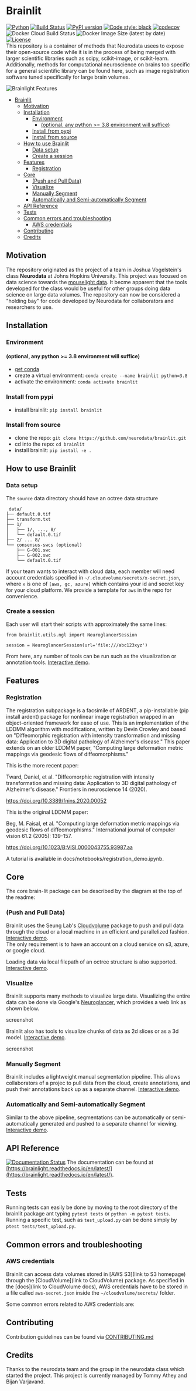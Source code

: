 # Brainlit

[![Python](https://img.shields.io/badge/python-3.7-blue.svg)]()
[![Build Status](https://travis-ci.com/neurodata/brainlit.svg?branch=master)](https://travis-ci.com/neurodata/brainlit)
[![PyPI version](https://badge.fury.io/py/brainlit.svg)](https://badge.fury.io/py/brainlit)
[![Code style: black](https://img.shields.io/badge/code%20style-black-000000.svg)](https://github.com/psf/black)
[![codecov](https://codecov.io/gh/neurodata/brainlit/branch/master/graph/badge.svg)](https://codecov.io/gh/neurodata/brainlit)
![Docker Cloud Build Status](https://img.shields.io/docker/cloud/build/bvarjavand/brainlit)
![Docker Image Size (latest by date)](https://img.shields.io/docker/image-size/bvarjavand/brainlit)
[![License](https://img.shields.io/badge/License-Apache%202.0-blue.svg)](https://opensource.org/licenses/Apache-2.0)  
This repository is a container of methods that Neurodata usees to expose their open-source code while it is in the process of being merged with larger scientific libraries such as scipy, scikit-image, or scikit-learn. Additionally, methods for computational neuroscience on brains too specific for a general scientific library can be found here, such as image registration software tuned specifically for large brain volumes.

![Brainlight Features](https://i.postimg.cc/QtG9Xs68/Brainlit.png)

- [Brainlit](#brainlit)
  - [Motivation](#motivation)
  - [Installation](#installation)
    - [Environment](#environment)
      - [(optional, any python >= 3.8 environment will suffice)](#optional-any-python--38-environment-will-suffice)
    - [Install from pypi](#install-from-pypi)
    - [Install from source](#install-from-source)
  - [How to use Brainlit](#how-to-use-brainlit)
    - [Data setup](#data-setup)
    - [Create a session](#create-a-session)
  - [Features](#features)
    - [Registration](#registration)
  - [Core](#core)
    - [(Push and Pull Data)](#push-and-pull-data)
    - [Visualize](#visualize)
    - [Manually Segment](#manually-segment)
    - [Automatically and Semi-automatically Segment](#automatically-and-semi-automatically-segment)
  - [API Reference](#api-reference)
  - [Tests](#tests)
  - [Common errors and troubleshooting](#common-errors-and-troubleshooting)
    - [AWS credentials](#aws-credentials)
  - [Contributing](#contributing)
  - [Credits](#credits)

## Motivation

The repository originated as the project of a team in Joshua Vogelstein's class **Neurodata** at Johns Hopkins University. This project was focused on data science towards the [mouselight data](https://www.hhmi.org/news/mouselight-project-maps-1000-neurons-and-counting-in-the-mouse-brain). It becme apparent that the tools developed for the class would be useful for other groups doing data science on large data volumes.
The repository can now be considered a "holding bay" for code developed by Neurodata for collaborators and researchers to use.

## Installation

### Environment

#### (optional, any python >= 3.8 environment will suffice)

- [get conda](https://docs.conda.io/projects/conda/en/latest/user-guide/getting-started.html)
- create a virtual environment: `conda create --name brainlit python=3.8`
- activate the environment: `conda activate brainlit`

### Install from pypi

- install brainlit: `pip install brainlit`

### Install from source

- clone the repo: `git clone https://github.com/neurodata/brainlit.git`
- cd into the repo: `cd brainlit`
- install brainlit: `pip install -e .`

## How to use Brainlit

### Data setup

The `source` data directory should have an octree data structure

```
 data/
├── default.0.tif
├── transform.txt
├── 1/
│   ├── 1/, ..., 8/
│   └── default.0.tif
├── 2/ ... 8/
└── consensus-swcs (optional)
    ├── G-001.swc
    ├── G-002.swc
    └── default.0.tif
```

If your team wants to interact with cloud data, each member will need account credentials specified in `~/.cloudvolume/secrets/x-secret.json`, where `x` is one of `[aws, gc, azure]` which contains your id and secret key for your cloud platform.
We provide a template for `aws` in the repo for convenience.

### Create a session

Each user will start their scripts with approximately the same lines:

```
from brainlit.utils.ngl import NeuroglancerSession

session = NeuroglancerSession(url='file:///abc123xyz')
```

From here, any number of tools can be run such as the visualization or annotation tools. [Interactive demo](https://github.com/neurodata/brainlit/blob/master/docs/notebooks/visualization/visualization.ipynb).

## Features

### Registration

The registration subpackage is a facsimile of ARDENT, a pip-installable (pip install ardent) package for nonlinear image registration wrapped in an object-oriented framework for ease of use. This is an implementation of the LDDMM algorithm with modifications, written by Devin Crowley and based on "Diffeomorphic registration with intensity transformation and missing data: Application to 3D digital pathology of Alzheimer's disease." This paper extends on an older LDDMM paper, "Computing large deformation metric mappings via geodesic flows of diffeomorphisms."

This is the more recent paper:

Tward, Daniel, et al. "Diffeomorphic registration with intensity transformation and missing data: Application to 3D digital pathology of Alzheimer's disease." Frontiers in neuroscience 14 (2020).

https://doi.org/10.3389/fnins.2020.00052

This is the original LDDMM paper:

Beg, M. Faisal, et al. "Computing large deformation metric mappings via geodesic flows of diffeomorphisms." International journal of computer vision 61.2 (2005): 139-157.

https://doi.org/10.1023/B:VISI.0000043755.93987.aa

A tutorial is available in docs/notebooks/registration_demo.ipynb.

## Core

The core brain-lit package can be described by the diagram at the top of the readme:

### (Push and Pull Data)

Brainlit uses the Seung Lab's [Cloudvolume](https://github.com/seung-lab/cloud-volume) package to push and pull data through the cloud or a local machine in an efficient and parallelized fashion. [Interactive demo](https://github.com/neurodata/brainlit/blob/master/docs/notebooks/utils/uploading_brains.ipynb).  
The only requirement is to have an account on a cloud service on s3, azure, or google cloud.

Loading data via local filepath of an octree structure is also supported. [Interactive demo](https://github.com/neurodata/brainlit/blob/master/docs/notebooks/utils/upload_brains.ipynb).

### Visualize

Brainlit supports many methods to visualize large data. Visualizing the entire data can be done via Google's [Neuroglancer](https://github.com/google/neuroglancer), which provides a web link as shown below.

screenshot

Brainlit also has tools to visualize chunks of data as 2d slices or as a 3d model. [Interactive demo](https://github.com/neurodata/brainlit/blob/master/docs/notebooks/visualization/visualization.ipynb).

screenshot

### Manually Segment

Brainlit includes a lightweight manual segmentation pipeline. This allows collaborators of a projec to pull data from the cloud, create annotations, and push their annotations back up as a separate channel. [Interactive demo](https://github.com/neurodata/brainlit/blob/master/docs/notebooks/pipelines/manual_segementation.ipynb).

### Automatically and Semi-automatically Segment

Similar to the above pipeline, segmentations can be automatically or semi-automatically generated and pushed to a separate channel for viewing. [Interactive demo](https://github.com/neurodata/brainlit/blob/master/docs/notebooks/pipelines/seg_pipeline_demo.ipynb).

## API Reference

[![Documentation Status](https://readthedocs.org/projects/brainlight/badge/?version=latest)](https://brainlight.readthedocs.io/en/latest/?badge=latest)
The documentation can be found at [https://brainlight.readthedocs.io/en/latest/](https://brainlight.readthedocs.io/en/latest/).

## Tests

Running tests can easily be done by moving to the root directory of the brainlit package ant typing `pytest tests` or `python -m pytest tests`.  
Running a specific test, such as `test_upload.py` can be done simply by `ptest tests/test_upload.py`.

## Common errors and troubleshooting

### AWS credentials

Brainlit can access data volumes stored in [AWS S3](link to S3 homepage) through the [CloudVolume](link to CloudVolume) package. As specified in the [docs](link to CloudVolume docs), AWS credentials have to be stored in a file called `aws-secret.json` inside the `~/cloudvolume/secrets/` folder.

Some common errors related to AWS credentials are:


## Contributing

Contribution guidelines can be found via [CONTRIBUTING.md](https://github.com/neurodata/brainlit/blob/master/CONTRIBUTING.md)

## Credits

Thanks to the neurodata team and the group in the neurodata class which started the project.
This project is currently managed by Tommy Athey and Bijan Varjavand.
